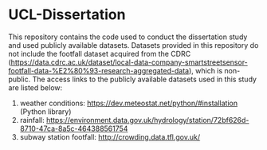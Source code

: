 # UCL-Dissertation
This repository contains the code used to conduct the dissertation study and used publicly available datasets.
Datasets provided in this repository do not include the footfall dataset acquired from the CDRC (https://data.cdrc.ac.uk/dataset/local-data-company-smartstreetsensor-footfall-data-%E2%80%93-research-aggregated-data), which is non-public.
The access links to the publicly available datasets used in this study are listed below:
  1. weather conditions: https://dev.meteostat.net/python/#installation (Python library)
  2. rainfall: https://environment.data.gov.uk/hydrology/station/72bf626d-8710-47ca-8a5c-464388561754
  3. subway station footfall: http://crowding.data.tfl.gov.uk/
